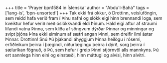 +++
title = 'Prayer bpn1584 in Íslenska'
author = "Abdu'l-Bahá"
tags = ['lang-is', 'bpn-unsorted']
+++
Tak ekki frá okkur, ó Drottinn, veisluföngin, sem reidd hafa verið fram í Þínu nafni og slökk eigi hinn brennandi loga, sem kveiktur hefur verið með óslökkvandi eldi Þínum. Hald eigi aftur af straumi lifandi vatna Þinna, sem kliða af söng­vum dýrðar Þinnar og minningar og svipt þjóna Þína ekki eiminum af sætri angan Þinni, sem dreifir ilmi ástar Þinnar.
Drottinn! Snú Þú þjakandi áhyggjum Þinna heilögu í rósemi, erfiðleikum þeirra í þægindi, nið­ur­­lægingu þeirra í dýrð, sorg þeirra í sæluríkan fögnuð, ó Þú, sem hefur í greip Þinni stjórnvöl alls mannkyns.
Þú ert sannlega hinn eini og einstæði, hinn mátt­ugi og alvísi, hinn alvitri.
